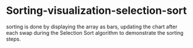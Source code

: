 # Sorting-visualization-selection-sort
 sorting is done by displaying the array as bars, updating the chart after each swap during the Selection Sort algorithm to demonstrate the sorting steps.
